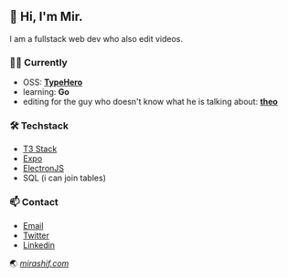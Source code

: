 ## 👋 Hi, I'm Mir.
I am a fullstack web dev who also edit videos. 

### 👨‍💻 Currently
  - OSS: [**TypeHero**](https://typehero.dev/)
  - learning: **Go**
  - editing for the guy who doesn't know what he is talking about: [**theo**](https://twitter.com/t3dotgg)

### 🛠️ Techstack 
  - [T3 Stack](https://github.com/t3-oss/create-t3-app#about)
  - [Expo](https://expo.dev/)
  - [ElectronJS](https://www.electronjs.org/)
  - SQL (i can join tables)

### 📫 Contact
  - [Email](mailto:mirashif01@gmail.com)
  - [Twitter](https://twitter.com/mirashif1)
  - [Linkedin](https://www.linkedin.com/in/mirashif/)

🌏 [_mirashif.com_](https://www.mirashif.com/)
